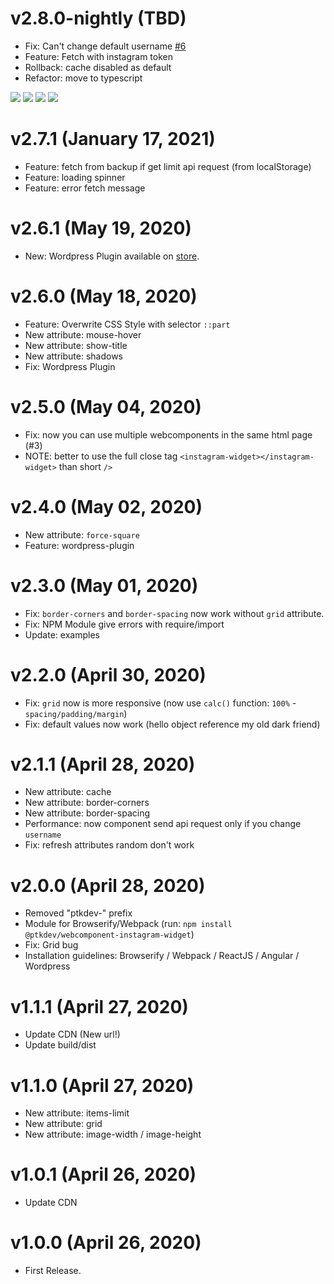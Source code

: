 # v2.8.0-nightly (TBD)
* Fix: Can't change default username [#6](https://github.com/ptkdev-components/webcomponent-instagram-widget/issues/6)
* Feature: Fetch with instagram token
* Rollback: cache disabled as default
* Refactor: move to typescript

[![](https://img.shields.io/badge/donate-paypal-005EA6.svg?logo=paypal)](https://www.paypal.me/ptkdev) [![](https://img.shields.io/badge/donate-patreon-F87668.svg?logo=patreon)](https://www.patreon.com/ptkdev) [![](https://img.shields.io/badge/donate-sponsors-ea4aaa.svg?logo=github)](https://github.com/sponsors/ptkdev/)  [![](https://img.shields.io/badge/donate-ko--fi-29abe0.svg?logo=ko-fi)](https://ko-fi.com/ptkdev)

# v2.7.1 (January 17, 2021)
* Feature: fetch from backup if get limit api request (from localStorage)
* Feature: loading spinner
* Feature: error fetch message

# v2.6.1 (May 19, 2020)
* New: Wordpress Plugin available on [store](https://wordpress.org/plugins/last-9-photos-webcomponent/).

# v2.6.0 (May 18, 2020)
* Feature: Overwrite CSS Style with selector `::part`
* New attribute: mouse-hover
* New attribute: show-title
* New attribute: shadows
* Fix: Wordpress Plugin

# v2.5.0 (May 04, 2020)
* Fix: now you can use multiple webcomponents in the same html page (#3)
* NOTE: better to use the full close tag `<instagram-widget></instagram-widget>` than short `/>`

# v2.4.0 (May 02, 2020)
* New attribute: `force-square`
* Feature: wordpress-plugin

# v2.3.0 (May 01, 2020)
* Fix: `border-corners` and `border-spacing` now work without `grid` attribute.
* Fix: NPM Module give errors with require/import
* Update: examples

# v2.2.0 (April 30, 2020)
* Fix: `grid` now is more responsive (now use `calc()` function: `100%` - `spacing/padding/margin`)
* Fix: default values now work (hello object reference my old dark friend)

# v2.1.1 (April 28, 2020)
* New attribute: cache
* New attribute: border-corners
* New attribute: border-spacing
* Performance: now component send api request only if you change `username`
* Fix: refresh attributes random don't work

# v2.0.0 (April 28, 2020)
* Removed "ptkdev-" prefix
* Module for Browserify/Webpack (run: `npm install @ptkdev/webcomponent-instagram-widget`)
* Fix: Grid bug
* Installation guidelines: Browserify / Webpack / ReactJS / Angular / Wordpress

# v1.1.1 (April 27, 2020)
* Update CDN (New url!)
* Update build/dist

# v1.1.0 (April 27, 2020)
* New attribute: items-limit
* New attribute: grid
* New attribute: image-width / image-height

# v1.0.1 (April 26, 2020)
* Update CDN

# v1.0.0 (April 26, 2020)
* First Release.